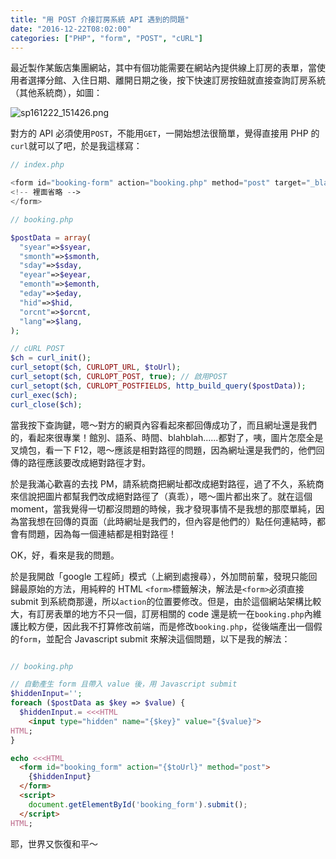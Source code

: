 ```yaml
---
title: "用 POST 介接訂房系統 API 遇到的問題"
date: "2016-12-22T08:02:00"
categories: ["PHP", "form", "POST", "cURL"]
---
```


最近製作某飯店集團網站，其中有個功能需要在網站內提供線上訂房的表單，當使用者選擇分館、入住日期、離開日期之後，按下快速訂房按鈕就直接查詢訂房系統（其他系統商），如圖：

![sp161222_151426.png](http://user-image.logdown.io/user/14750/blog/13947/post/1234234/kPPq3MHsQoKtY3lRv07K_sp161222_151426.png)

對方的 API 必須使用`POST`，不能用`GET`，一開始想法很簡單，覺得直接用 PHP 的`curl`就可以了吧，於是我這樣寫：

```php
// index.php

<form id="booking-form" action="booking.php" method="post" target="_blank">
<!-- 裡面省略 -->
</form>

```


```php
// booking.php

$postData = array(
  "syear"=>$syear,
  "smonth"=>$smonth,
  "sday"=>$sday,
  "eyear"=>$eyear,
  "emonth"=>$emonth,
  "eday"=>$eday,
  "hid"=>$hid,
  "orcnt"=>$orcnt,
  "lang"=>$lang,
);

// cURL POST
$ch = curl_init();
curl_setopt($ch, CURLOPT_URL, $toUrl);
curl_setopt($ch, CURLOPT_POST, true); // 啟用POST
curl_setopt($ch, CURLOPT_POSTFIELDS, http_build_query($postData)); 
curl_exec($ch); 
curl_close($ch);

```

當我按下查詢鍵，嗯～對方的網頁內容看起來都回傳成功了，而且網址還是我們的，看起來很專業！館別、語系、時間、blahblah......都對了，咦，圖片怎麼全是叉燒包，看一下 F12，嗯～應該是相對路徑的問題，因為網址還是我們的，他們回傳的路徑應該要改成絕對路徑才對。

於是我滿心歡喜的去找 PM，請系統商把網址都改成絕對路徑，過了不久，系統商來信說把圖片都幫我們改成絕對路徑了（真乖），嗯～圖片都出來了。就在這個 moment，當我覺得一切都沒問題的時候，我才發現事情不是我想的那麼單純，因為當我想在回傳的頁面（此時網址是我們的，但內容是他們的）點任何連結時，都會有問題，因為每一個連結都是相對路徑！

OK，好，看來是我的問題。

於是我開啟「google 工程師」模式（上網到處搜尋），外加問前輩，發現只能回歸最原始的方法，用純粹的 HTML `<form>`標籤解決，解法是`<form>`必須直接 submit 到系統商那邊，所以`action`的位置要修改。但是，由於這個網站架構比較大，有訂房表單的地方不只一個，訂房相關的 code 還是統一在`booking.php`內維護比較方便，因此我不打算修改前端，而是修改`booking.php`，從後端產出一個假的`form`，並配合 Javascript submit 來解決這個問題，以下是我的解法：

```php

// booking.php

// 自動產生 form 且帶入 value 後，用 Javascript submit
$hiddenInput='';
foreach ($postData as $key => $value) {
  $hiddenInput.= <<<HTML
    <input type="hidden" name="{$key}" value="{$value}">
HTML;
}

echo <<<HTML
  <form id="booking_form" action="{$toUrl}" method="post">
    {$hiddenInput}
  </form>
  <script>
    document.getElementById('booking_form').submit();
  </script>
HTML;

```

耶，世界又恢復和平～
